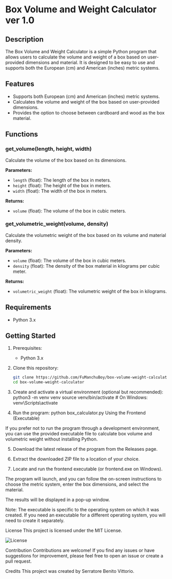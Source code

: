 # Box Volume and Weight Calculator ver 1.0

## Description

The Box Volume and Weight Calculator is a simple Python program that allows users to calculate the volume and weight of a box based on user-provided dimensions and material. It is designed to be easy to use and supports both the European (cm) and American (inches) metric systems.

## Features

- Supports both European (cm) and American (inches) metric systems.
- Calculates the volume and weight of the box based on user-provided dimensions.
- Provides the option to choose between cardboard and wood as the box material.

## Functions

### get_volume(length, height, width)

Calculate the volume of the box based on its dimensions.

**Parameters:**
- `length` (float): The length of the box in meters.
- `height` (float): The height of the box in meters.
- `width` (float): The width of the box in meters.

**Returns:**
- `volume` (float): The volume of the box in cubic meters.

### get_volumetric_weight(volume, density)

Calculate the volumetric weight of the box based on its volume and material density.

**Parameters:**
- `volume` (float): The volume of the box in cubic meters.
- `density` (float): The density of the box material in kilograms per cubic meter.

**Returns:**
- `volumetric_weight` (float): The volumetric weight of the box in kilograms.

## Requirements

- Python 3.x

## Getting Started

1. Prerequisites:
   - Python 3.x

2. Clone this repository:

   ```bash
   git clone https://github.com/FuManchuBoy/box-volume-weight-calculator.git
   cd box-volume-weight-calculator

3. Create and activate a virtual environment (optional but recommended):
   python3 -m venv venv
   source venv/bin/activate   # On Windows: venv\Scripts\activate

4. Run the program:
   python box_calculator.py
   Using the Frontend (Executable)

If you prefer not to run the program through a development environment, you can use the provided executable file to calculate box volume and volumetric weight without installing Python.

5. Download the latest release of the program from the Releases page.

6. Extract the downloaded ZIP file to a location of your choice.

7. Locate and run the frontend executable (or frontend.exe on Windows).

The program will launch, and you can follow the on-screen instructions to choose the metric system, enter the box dimensions, and select the material.

The results will be displayed in a pop-up window.

Note: The executable is specific to the operating system on which it was created. If you need an executable for a different operating system, you will need to create it separately.

License
This project is licensed under the MIT License.

![License](https://img.shields.io/badge/license-MIT-blue.svg)

Contribution
Contributions are welcome! If you find any issues or have suggestions for improvement, please feel free to open an issue or create a pull request.

Credits
This project was created by Serratore Benito Vittorio.
